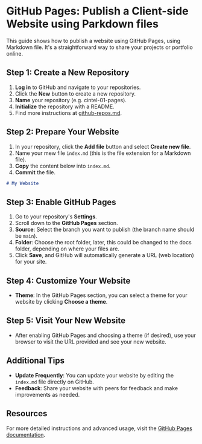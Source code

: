 # GitHub Pages: Publish a Client-side Website using Parkdown files

This guide shows how to publish a website using GitHub Pages, using Markdown file. 
It's a straightforward way to share your projects or portfolio online.

## Step 1: Create a New Repository

1. **Log in** to GitHub and navigate to your repositories.
2. Click the **New** button to create a new repository.
3. **Name** your repository (e.g. cintel-01-pages).
4. **Initialize** the repository with a README.
5. Find more instructions at [github-repos.md](ithub-repos.md).

## Step 2: Prepare Your Website

1. In your repository, click the **Add file** button and select **Create new file**.
2. Name your mew file `index.md` (this is the file extension for a Markdown file).
3. **Copy** the content below into `index.md`. 
4. **Commit** the file.

```markdown
# My Website
```

## Step 3: Enable GitHub Pages

1. Go to your repository's **Settings**.
2. Scroll down to the **GitHub Pages** section.
3. **Source**: Select the branch you want to publish (the branch name should be `main`).
4. **Folder**: Choose the root folder, later, this could be changed to the docs folder, depending on where your files are.
5. Click **Save**, and GitHub will automatically generate a URL (web location) for your site.

## Step 4: Customize Your Website

- **Theme**: In the GitHub Pages section, you can select a theme for your website by clicking **Choose a theme**.

## Step 5: Visit Your New Website

- After enabling GitHub Pages and choosing a theme (if desired), use your browser to visit the URL provided and see your new website.

## Additional Tips

- **Update Frequently**: You can update your website by editing the `index.md` file directly on GitHub.
- **Feedback**: Share your website with peers for feedback and make improvements as needed.

## Resources

For more detailed instructions and advanced usage, visit the [GitHub Pages documentation](https://docs.github.com/en/pages).
